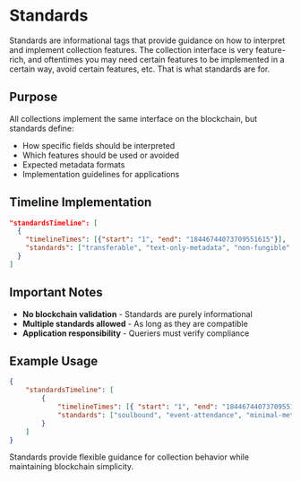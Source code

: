 # Standards

Standards are informational tags that provide guidance on how to interpret and implement collection features. The collection interface is very feature-rich, and oftentimes you may need certain features to be implemented in a certain way, avoid certain features, etc. That is what standards are for.

## Purpose

All collections implement the same interface on the blockchain, but standards define:

-   How specific fields should be interpreted
-   Which features should be used or avoided
-   Expected metadata formats
-   Implementation guidelines for applications

## Timeline Implementation

```json
"standardsTimeline": [
  {
    "timelineTimes": [{"start": "1", "end": "18446744073709551615"}],
    "standards": ["transferable", "text-only-metadata", "non-fungible", "attendance-format"]
  }
]
```

## Important Notes

-   **No blockchain validation** - Standards are purely informational
-   **Multiple standards allowed** - As long as they are compatible
-   **Application responsibility** - Queriers must verify compliance

## Example Usage

```json
{
    "standardsTimeline": [
        {
            "timelineTimes": [{ "start": "1", "end": "18446744073709551615" }],
            "standards": ["soulbound", "event-attendance", "minimal-metadata"]
        }
    ]
}
```

Standards provide flexible guidance for collection behavior while maintaining blockchain simplicity.

